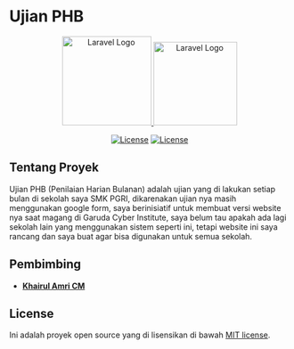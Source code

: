 # Ujian PHB

<p align="center">
    <a href="https://smkpgripekanbaru.sch.id/" target="_blank">
        <img src="https://raw.githubusercontent.com/Fern-Aerell/Ujian-PHB/main/rancangan/assets/logo/logo_pgri.png" width="160" alt="Laravel Logo">
    </a>
    <a href="https://garudacyberinstitute.id/" target="_blank">
        <img src="https://raw.githubusercontent.com/Fern-Aerell/Ujian-PHB/main/rancangan/assets/logo/logo_gci.png" width="150" alt="Laravel Logo">
    </a>
</p>

<p align="center">
<a href="https://github.com/Fern-Aerell/Ujian-PHB/blob/main/CHANGELOG.md"><img src="https://img.shields.io/badge/Version-0.0.7-blue" alt="License"></a>
<a href="https://github.com/Fern-Aerell/Ujian-PHB/blob/main/LICENSE"><img src="https://img.shields.io/badge/License-MIT-green" alt="License"></a>
</p>

## Tentang Proyek

Ujian PHB (Penilaian Harian Bulanan) adalah ujian yang di lakukan setiap bulan di sekolah saya SMK PGRI, dikarenakan ujian nya masih menggunakan google form, saya berinisiatif untuk membuat versi website nya saat magang di Garuda Cyber Institute, saya belum tau apakah ada lagi sekolah lain yang menggunakan sistem seperti ini, tetapi website ini saya rancang dan saya buat agar bisa digunakan untuk semua sekolah.

## Pembimbing
- **[Khairul Amri CM]()**

## License

Ini adalah proyek open source yang di lisensikan di bawah [MIT license](https://opensource.org/licenses/MIT).